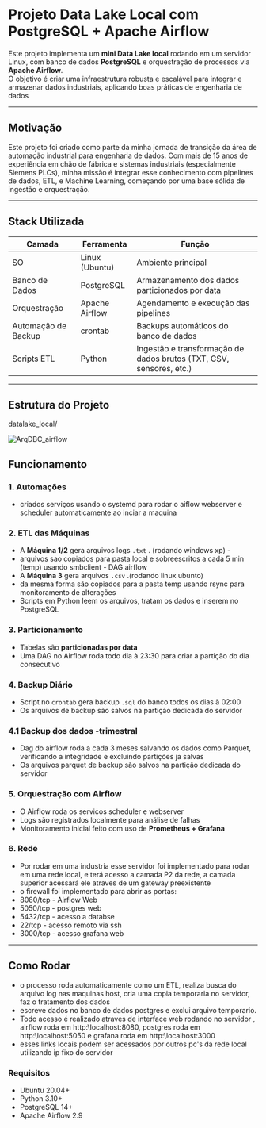 #  Projeto Data Lake Local com PostgreSQL + Apache Airflow

Este projeto implementa um **mini Data Lake local** rodando em um servidor Linux, com banco de dados **PostgreSQL** e orquestração de processos via **Apache Airflow**.  
O objetivo é criar uma infraestrutura robusta e escalável para integrar e armazenar dados industriais, aplicando boas práticas de engenharia de dados

---

##  Motivação

Este projeto foi criado como parte da minha jornada de transição da área de automação industrial para engenharia de dados.
Com mais de 15 anos de experiência em chão de fábrica e sistemas industriais (especialmente Siemens PLCs), 
minha missão é integrar esse conhecimento com pipelines de dados, ETL, e Machine Learning, começando por uma base sólida de ingestão e orquestração.

---

##  Stack Utilizada

| Camada               | Ferramenta        | Função                                                                 |
|----------------------|-------------------|------------------------------------------------------------------------|
| SO                   | Linux (Ubuntu)    | Ambiente principal                                                     |
| Banco de Dados       | PostgreSQL        | Armazenamento dos dados particionados por data                        |
| Orquestração         | Apache Airflow    | Agendamento e execução das pipelines                                  |
| Automação de Backup  | crontab           | Backups automáticos do banco de dados                                  |
| Scripts ETL          | Python            | Ingestão e transformação de dados brutos (TXT, CSV, sensores, etc.)   |

---

##  Estrutura do Projeto

datalake_local/

![ArqDBC_airflow](https://github.com/user-attachments/assets/40c52b16-ab68-4e3f-bbf0-dbcaadb4347a)


##  Funcionamento

### 1. Automações
- criados serviços usando o systemd para rodar o aiflow webserver e scheduler automaticamente ao inciar a maquina

### 2. ETL das Máquinas

- A **Máquina 1/2** gera arquivos logs `.txt` . (rodando windows xp) - 
- arquivos sao copiados para pasta local e sobreescritos a cada 5 min (temp) usando smbclient - DAG airflow
- A **Máquina 3** gera arquivos `.csv` .(rodando linux ubunto)
- da mesma forma são copiados para a pasta temp usando rsync para monitoramento de alterações
- Scripts em Python leem os arquivos, tratam os dados e inserem no PostgreSQL

### 3. Particionamento

- Tabelas são **particionadas por data**
- Uma DAG no Airflow roda todo dia à 23:30 para criar a partição do dia consecutivo

### 4. Backup Diário

- Script no `crontab` gera backup `.sql` do banco todos os dias à 02:00
- Os arquivos de backup são salvos na partição dedicada do servidor

### 4.1 Backup dos dados -trimestral

- Dag do airflow roda a cada 3 meses salvando os dados como Parquet, verificando a integridade e excluindo partições ja salvas
- Os arquivos parquet de backup são salvos na partição dedicada do servidor


### 5. Orquestração com Airflow

- O Airflow roda os servicos scheduler e webserver 
- Logs são registrados localmente para análise de falhas
- Monitoramento inicial feito com uso de **Prometheus + Grafana**


### 6. Rede

- Por rodar em uma industria esse servidor foi implementado para rodar em uma rede local, e terá acesso a camada P2 da rede, a camada superior acessará ele atraves de um gateway preexistente
- o firewall foi implementado para abrir as portas:
- 8080/tcp - Airflow Web
- 5050/tcp - postgres web
- 5432/tcp - acesso a databse
- 22/tcp - acesso remoto via ssh
- 3000/tcp - acesso grafana web
---

##  Como Rodar
- o processo roda automaticamente como um ETL, realiza busca do arquivo log nas maquinas host, cria uma copia temporaria no servidor, faz o tratamento dos dados
- escreve dados no banco de dados postgres e exclui arquivo temporario.
- Todo acesso é realizado atraves de interface web rodando no servidor , airflow roda em http:\\localhost:8080, postgres roda em http:\\localhost:5050 e grafana roda em http:\\localhost:3000
- esses links locais podem ser acessados por outros pc's da rede local utilizando ip fixo do servidor 

### Requisitos

- Ubuntu 20.04+
- Python 3.10+
- PostgreSQL 14+
- Apache Airflow 2.9 

